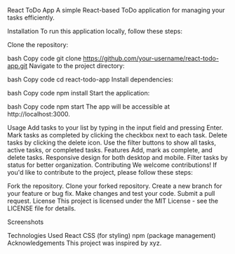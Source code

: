 React ToDo App
A simple React-based ToDo application for managing your tasks efficiently.

Installation
To run this application locally, follow these steps:

Clone the repository:

bash
Copy code
git clone https://github.com/your-username/react-todo-app.git
Navigate to the project directory:

bash
Copy code
cd react-todo-app
Install dependencies:

bash
Copy code
npm install
Start the application:

bash
Copy code
npm start
The app will be accessible at http://localhost:3000.

Usage
Add tasks to your list by typing in the input field and pressing Enter.
Mark tasks as completed by clicking the checkbox next to each task.
Delete tasks by clicking the delete icon.
Use the filter buttons to show all tasks, active tasks, or completed tasks.
Features
Add, mark as complete, and delete tasks.
Responsive design for both desktop and mobile.
Filter tasks by status for better organization.
Contributing
We welcome contributions! If you'd like to contribute to the project, please follow these steps:

Fork the repository.
Clone your forked repository.
Create a new branch for your feature or bug fix.
Make changes and test your code.
Submit a pull request.
License
This project is licensed under the MIT License - see the LICENSE file for details.

Screenshots


Technologies Used
React
CSS (for styling)
npm (package management)
Acknowledgements
This project was inspired by xyz.
